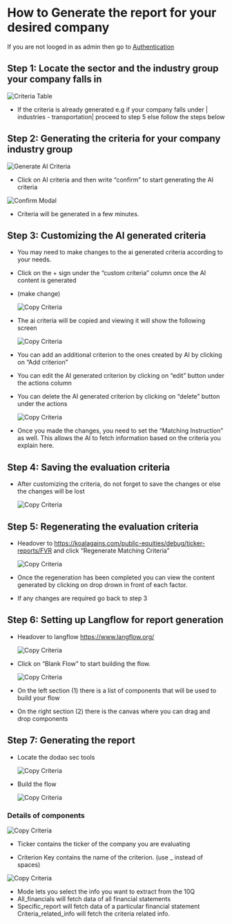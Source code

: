 # How to Generate the report for your desired company

If you are not looged in as admin then go to [Authentication](./authentication.md)

## Step 1: Locate the sector and the industry group your company falls in

![Criteria Table](./images/criteira_and_report/criteria-table.png)

- If the criteria is already generated e.g if your company falls under | industries - transportation| proceed to step 5 else follow the steps below

## Step 2: Generating the criteria for your company industry group

![Generate AI Criteria](./images/criteira_and_report/generate-ai-criteria.png)

- Click on AI criteria and then write “confirm” to start generating the AI criteria

![Confirm Modal](./images/criteira_and_report/confirm-modal.png)

- Criteria will be generated in a few minutes.

## Step 3: Customizing the AI generated criteria

- You may need to make changes to the ai generated criteria according to your needs.
- Click on the + sign under the “custom criteria” column once the AI content is generated
- (make change)

  ![Copy Criteria](./images/criteira_and_report/copy-criteria.png)

- The ai criteria will be copied and viewing it will show the following screen

  ![Copy Criteria](./images/criteira_and_report/edit-criterion.png)

- You can add an additional criterion to the ones created by AI by clicking on “Add criterion”
- You can edit the AI generated criterion by clicking on “edit” button under the actions column
- You can delete the AI generated criterion by clicking on “delete” button under the actions

  ![Copy Criteria](./images/criteira_and_report/matching-instruction.png)

- Once you made the changes, you need to set the “Matching Instruction” as well. This allows the AI to fetch information based on the criteria you explain here.

## Step 4: Saving the evaluation criteria

- After customizing the criteria, do not forget to save the changes or else the changes will be lost

  ![Copy Criteria](./images/criteira_and_report/save-criterion.png)

## Step 5: Regenerating the evaluation criteria

- Headover to https://koalagains.com/public-equities/debug/ticker-reports/FVR and click “Regenerate Matching Criteria”

  ![Copy Criteria](./images/criteira_and_report/regenerate-matching-criteria.png)

- Once the regeneration has been completed you can view the content generated by clicking on drop drown in front of each factor.
- If any changes are required go back to step 3

## Step 6: Setting up Langflow for report generation

- Headover to langflow
  https://www.langflow.org/

  ![Copy Criteria](./images/criteira_and_report/langflow-homepage.png)

- Click on “Blank Flow” to start building the flow.

  ![Copy Criteria](./images/criteira_and_report/langflow-sections.png)

- On the left section (1) there is a list of components that will be used to build your flow
- On the right section (2) there is the canvas where you can drag and drop components

## Step 7: Generating the report

- Locate the dodao sec tools

  ![Copy Criteria](./images/criteira_and_report/dodao_sec_tools.png)

- Build the flow

  ![Copy Criteria](./images/criteira_and_report/flow.png)

### Details of components

![Copy Criteria](./images/criteira_and_report/SEC-10Q-tool-criterion.png)

- Ticker contains the ticker of the company you are evaluating

- Criterion Key contains the name of the criterion. (use \_ instead of spaces)

![Copy Criteria](./images/criteira_and_report/SEC-10Q-tool-modes.png)

- Mode lets you select the info you want to extract from the 10Q
- All_financials will fetch data of all financial statements
- Specific_report will fetch data of a particular financial statement
  Criteria_related_info will fetch the criteria related info.
